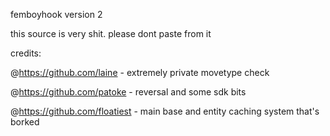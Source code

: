 femboyhook version 2

this source is very shit. please dont paste from it

credits:

@https://github.com/laine - extremely private movetype check

@https://github.com/patoke - reversal and some sdk bits

@https://github.com/floatiest - main base and entity caching system that's borked

